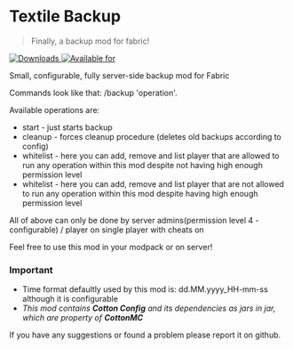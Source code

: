 # Textile Backup
>Finally, a backup mod for fabric!

[![Downloads](http://cf.way2muchnoise.eu/full_359893_downloads.svg)
![Available for](http://cf.way2muchnoise.eu/versions/359893.svg)](https://www.curseforge.com/minecraft/mc-mods/textile-backup)

Small, configurable, fully server-side backup mod for Fabric  

Commands look like that: /backup 'operation'.

Available operations are: 

 * start - just starts backup
 * cleanup - forces cleanup procedure (deletes old backups according to config)
 * whitelist - here you can add, remove and list player that are allowed to run any operation within this mod despite not having high enough permission level
 * whitelist - here you can add, remove and list player that are not allowed to run any operation within this mod despite having high enough permission level
 
All of above can only be done by server admins(permission level 4 - configurable) / player on single player with cheats on

Feel free to use this mod in your modpack or on server!

### Important

* Time format defaultly used by this mod is: dd.MM.yyyy_HH-mm-ss although it is configurable
* _This mod contains **Cotton Config** and its dependencies as jars in jar, which are property of **CottonMC**_

If you have any suggestions or found a problem please report it on github.